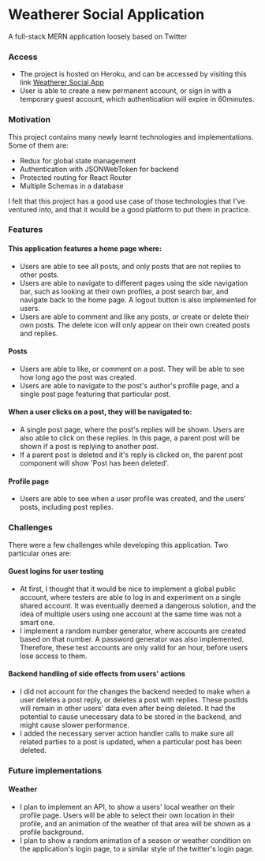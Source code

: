 # Weatherer Social Application
A full-stack MERN application loosely based on Twitter

### Access
- The project is hosted on Heroku, and can be accessed by visiting this link [Weatherer Social App](https://sleepy-bastion-10961.herokuapp.com)
- User is able to create a new permanent account, or sign in with a temporary guest account, which authentication will expire in 60minutes.

### Motivation
This project contains many newly learnt technologies and implementations. Some of them are:
- Redux for global state management
- Authentication with JSONWebToken for backend
- Protected routing for React Router
- Multiple Schemas in a database

I felt that this project has a good use case of those technologies that I've ventured into, and that it would be a good platform to put them in practice.

### Features
#### This application features a home page where:
- Users are able to see all posts, and only posts that are not replies to other posts.
- Users are able to navigate to different pages using the side navigation bar, such as looking at their own profiles, a post search bar, and navigate back to the home page. A logout button is also implemented for users.
- Users are able to comment and like any posts, or create or delete their own posts. The delete icon will only appear on their own created posts and replies.

#### Posts
- Users are able to like, or comment on a post. They will be able to see how long ago the post was created.
- Users are able to navigate to the post's author's profile page, and a single post page featuring that particular post.

#### When a user clicks on a post, they will be navigated to:
- A single post page, where the post's replies will be shown. Users are also able to click on these replies. In this page, a parent post will be shown if a post is replying to another post.
- If a parent post is deleted and it's reply is clicked on, the parent post component will show 'Post has been deleted'.

#### Profile page
- Users are able to see when a user profile was created, and the users' posts, including post replies.

### Challenges
There were a few challenges while developing this application. Two particular ones are:
#### Guest logins for user testing
- At first, I thought that it would be nice to implement a global public account, where testers are able to log in and experiment on a single shared account. It was eventually deemed a dangerous solution, and the idea of multiple users using one account at the same time was not a smart one.
- I implement a random number generator, where accounts are created based on that number. A password generator was also implemented. Therefore, these test accounts are only valid for an hour, before users lose access to them.

#### Backend handling of side effects from users' actions
- I did not account for the changes the backend needed to make when a user deletes a post reply, or deletes a post with replies. These postIds will remain in other users' data even after being deleted. It had the potential to cause unecessary data to be stored in the backend, and might cause slower performance.
- I added the necessary server action handler calls to make sure all related parties to a post is updated, when a particular post has been deleted.

### Future implementations
#### Weather
- I plan to implement an API, to show a users' local weather on their profile page. Users will be able to select their own location in their profile, and an animation of the weather of that area will be shown as a profile background.
- I plan to show a random animation of a season or weather condition on the application's login page, to a similar style of the twitter's login page.
